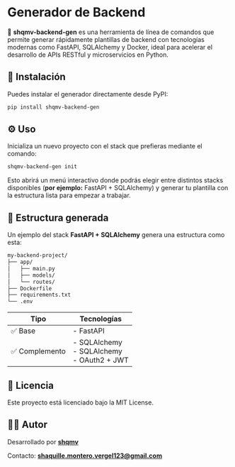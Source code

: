 
# Generador de Backend
🎯 **shqmv-backend-gen** es una herramienta de línea de comandos que permite generar rápidamente plantillas de backend con tecnologías modernas como FastAPI, SQLAlchemy y Docker, ideal para acelerar el desarrollo de APIs RESTful y microservicios en Python.


## 🚀 Instalación
Puedes instalar el generador directamente desde PyPI:
```bash
pip install shqmv-backend-gen
```

## ⚙️ Uso
Inicializa un nuevo proyecto con el stack que prefieras mediante el comando:
```bash
shqmv-backend-gen init
```
Esto abrirá un menú interactivo donde podrás elegir entre distintos stacks disponibles (**por ejemplo:** FastAPI + SQLAlchemy) y generar tu plantilla con la estructura lista para empezar a trabajar.

## 📁 Estructura generada
Un ejemplo del stack **FastAPI + SQLAlchemy** genera una estructura como esta:

```bash
my-backend-project/
├── app/
│   ├── main.py
│   ├── models/
│   └── routes/
├── Dockerfile
├── requirements.txt
└── .env
```

| Tipo           | Tecnologías                |
|----------------|----------------------------|
| ✅ Base        | - FastAPI                  |
| ✅ Complemento | - SQLAlchemy<br> - SQLAlchemy<br> - OAuth2 + JWT |

## 📝 Licencia
Este proyecto está licenciado bajo la MIT License.

## 👨‍💻 Autor
Desarrollado por [**shqmv**](https://github.com/shqmv)

Contacto: **shaquille.montero.vergel123@gmail.com**
